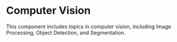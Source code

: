 # Computer Vision
This component includes topics in computer vision, including Image Processing, Object Detection, and Segmentation.
